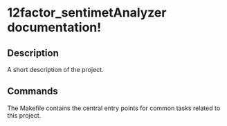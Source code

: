 # 12factor_sentimetAnalyzer documentation!

## Description

A short description of the project.

## Commands

The Makefile contains the central entry points for common tasks related to this project.

